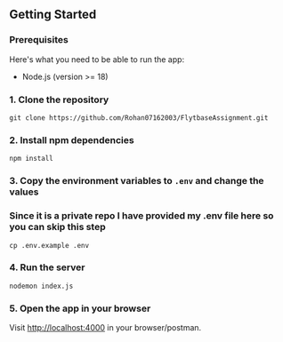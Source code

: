 ## Getting Started
### Prerequisites

Here's what you need to be able to run the app:

- Node.js (version >= 18)
  
### 1. Clone the repository

```shell
git clone https://github.com/Rohan07162003/FlytbaseAssignment.git
```

### 2. Install npm dependencies

```shell
npm install
```

### 3. Copy the environment variables to `.env` and change the values
### Since it is a private repo I have provided my .env file here so you can skip this step

```shell
cp .env.example .env
```

### 4. Run the server

```shell
nodemon index.js
```

### 5. Open the app in your browser

Visit [http://localhost:4000](http://localhost:4000) in your browser/postman.
